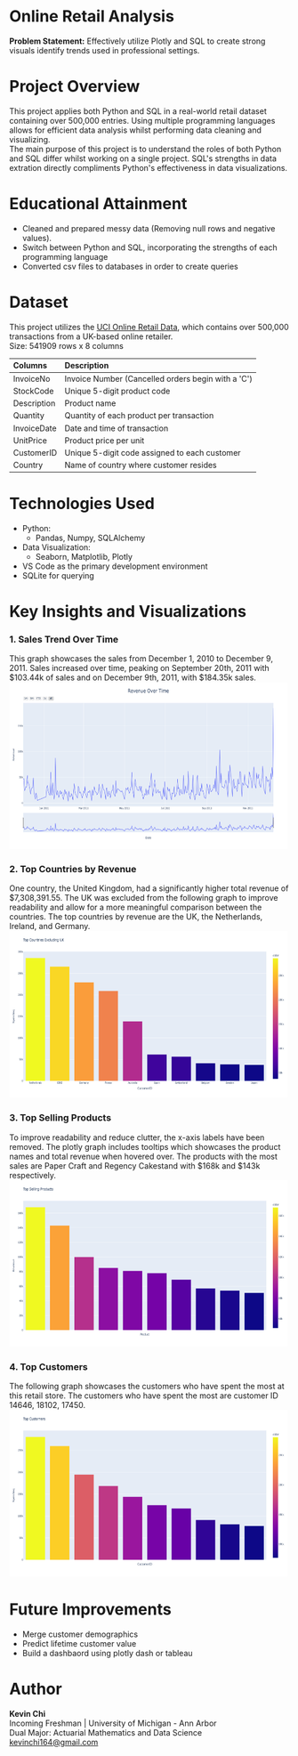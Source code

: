 # Online Retail Analysis
**Problem Statement:** Effectively utilize Plotly and SQL to create strong visuals identify trends used in professional settings. 

# Project Overview
This project applies both Python and SQL in a real-world retail dataset containing over 500,000 entries. Using multiple programming languages allows for efficient data analysis whilst performing data cleaning and visualizing.  
The main purpose of this project is to understand the roles of both Python and SQL differ whilst working on a single project. SQL's strengths in data extration directly compliments Python's effectiveness in data visualizations.

# Educational Attainment
* Cleaned and prepared messy data (Removing null rows and negative values).
* Switch between Python and SQL, incorporating the strengths of each programming language
* Converted csv files to databases in order to create queries

# Dataset
This project utilizes the [UCI Online Retail Data](https://www.kaggle.com/datasets/sagnik1511/car-insurance-data/data), which contains over 500,000 transactions from a UK-based online retailer.  
Size: 541909 rows x 8 columns

| Columns | Description |
| :-- | :-- |
| InvoiceNo | Invoice Number (Cancelled orders begin with a 'C') |
| StockCode | Unique 5-digit product code |
| Description | Product name |
| Quantity | Quantity of each product per transaction |
| InvoiceDate | Date and time of transaction |
| UnitPrice | Product price per unit |
| CustomerID | Unique 5-digit code assigned to each customer |
| Country | Name of country where customer resides |

# Technologies Used
* Python:
  * Pandas, Numpy, SQLAlchemy
* Data Visualization:
  * Seaborn, Matplotlib, Plotly
* VS Code as the primary development environment
* SQLite for querying

# Key Insights and Visualizations
### 1. Sales Trend Over Time
This graph showcases the sales from December 1, 2010 to December 9, 2011. Sales increased over time, peaking on September 20th, 2011 with $103.44k of sales and on December 9th, 2011, with $184.35k sales.
<img src="outputs/graphs/revenue_over_time.png" width="500" height="300">

### 2. Top Countries by Revenue
One country, the United Kingdom, had a significantly higher total revenue of $7,308,391.55. The UK was excluded from the following graph to improve readability and allow for a more meaningful comparison between the countries. The top countries by revenue are the UK, the Netherlands, Ireland, and Germany.  
<img src="outputs/graphs/top_countries.png" width="500" height="300">  

### 3. Top Selling Products
To improve readability and reduce clutter, the x-axis labels have been removed. The plotly graph includes tooltips which showcases the product names and total revenue when hovered over. The products with the most sales are Paper Craft and Regency Cakestand with $168k and $143k respectively.  
<img src="outputs/graphs/top_selling_products.png" width="500" height="300">  

### 4. Top Customers
The following graph showcases the customers who have spent the most at this retail store. The customers who have spent the most are customer ID 14646, 18102, 17450.
<img src="outputs/graphs/top_customers.png" width="500" height="300">  

# Future Improvements
* Merge customer demographics
* Predict lifetime customer value
* Build a dashbaord using plotly dash or tableau

# Author
**Kevin Chi**  
Incoming Freshman | University of Michigan - Ann Arbor  
Dual Major: Actuarial Mathematics and Data Science  
kevinchi164@gmail.com